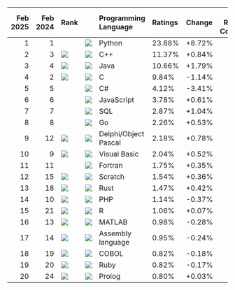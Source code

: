 |   **Feb 2025** |   **Feb 2024** | **Rank**                                                                    |                                                                                                | **Programming Language**   | **Ratings**   | **Change**   |   **Top Rank Count** |
|---------------:|---------------:|:----------------------------------------------------------------------------|:-----------------------------------------------------------------------------------------------|:---------------------------|:--------------|:-------------|---------------------:|
|              1 |              1 | ![]()                                                                       | ![](https://www.tiobe.com/wp-content/themes/tiobe/tiobe-index/images/Python.png)               | Python                     | 23.88%        | +8.72%       |                    5 |
|              2 |              3 | ![](https://www.tiobe.com/wp-content/themes/tiobe/tpci/images/up.png)       | ![](https://www.tiobe.com/wp-content/themes/tiobe/tiobe-index/images/C__.png)                  | C++                        | 11.37%        | +0.84%       |                    3 |
|              3 |              4 | ![](https://www.tiobe.com/wp-content/themes/tiobe/tpci/images/up.png)       | ![](https://www.tiobe.com/wp-content/themes/tiobe/tiobe-index/images/Java.png)                 | Java                       | 10.66%        | +1.79%       |                    2 |
|              4 |              2 | ![](https://www.tiobe.com/wp-content/themes/tiobe/tpci/images/down.png)     | ![](https://www.tiobe.com/wp-content/themes/tiobe/tiobe-index/images/C.png)                    | C                          | 9.84%         | -1.14%       |                    3 |
|              5 |              5 | ![]()                                                                       | ![](https://www.tiobe.com/wp-content/themes/tiobe/tiobe-index/images/C_.png)                   | C#                         | 4.12%         | -3.41%       |                    1 |
|              6 |              6 | ![]()                                                                       | ![](https://www.tiobe.com/wp-content/themes/tiobe/tiobe-index/images/JavaScript.png)           | JavaScript                 | 3.78%         | +0.61%       |                    1 |
|              7 |              7 | ![]()                                                                       | ![](https://www.tiobe.com/wp-content/themes/tiobe/tiobe-index/images/SQL.png)                  | SQL                        | 2.87%         | +1.04%       |                    0 |
|              8 |              8 | ![]()                                                                       | ![](https://www.tiobe.com/wp-content/themes/tiobe/tiobe-index/images/Go.png)                   | Go                         | 2.26%         | +0.53%       |                    2 |
|              9 |             12 | ![](https://www.tiobe.com/wp-content/themes/tiobe/tpci/images/up.png)       | ![](https://www.tiobe.com/wp-content/themes/tiobe/tiobe-index/images/Delphi_Object_Pascal.png) | Delphi/Object Pascal       | 2.18%         | +0.78%       |                    0 |
|             10 |              9 | ![](https://www.tiobe.com/wp-content/themes/tiobe/tpci/images/down.png)     | ![](https://www.tiobe.com/wp-content/themes/tiobe/tiobe-index/images/Visual_Basic.png)         | Visual Basic               | 2.04%         | +0.52%       |                    0 |
|             11 |             11 | ![]()                                                                       | ![](https://www.tiobe.com/wp-content/themes/tiobe/tiobe-index/images/Fortran.png)              | Fortran                    | 1.75%         | +0.35%       |                    0 |
|             12 |             15 | ![](https://www.tiobe.com/wp-content/themes/tiobe/tpci/images/up.png)       | ![](https://www.tiobe.com/wp-content/themes/tiobe/tiobe-index/images/Scratch.png)              | Scratch                    | 1.54%         | +0.36%       |                    0 |
|             13 |             18 | ![](https://www.tiobe.com/wp-content/themes/tiobe/tpci/images/upup.png)     | ![](https://www.tiobe.com/wp-content/themes/tiobe/tiobe-index/images/Rust.png)                 | Rust                       | 1.47%         | +0.42%       |                    0 |
|             14 |             10 | ![](https://www.tiobe.com/wp-content/themes/tiobe/tpci/images/downdown.png) | ![](https://www.tiobe.com/wp-content/themes/tiobe/tiobe-index/images/PHP.png)                  | PHP                        | 1.14%         | -0.37%       |                    1 |
|             15 |             21 | ![](https://www.tiobe.com/wp-content/themes/tiobe/tpci/images/upup.png)     | ![](https://www.tiobe.com/wp-content/themes/tiobe/tiobe-index/images/R.png)                    | R                          | 1.06%         | +0.07%       |                    0 |
|             16 |             13 | ![](https://www.tiobe.com/wp-content/themes/tiobe/tpci/images/down.png)     | ![](https://www.tiobe.com/wp-content/themes/tiobe/tiobe-index/images/MATLAB.png)               | MATLAB                     | 0.98%         | -0.28%       |                    0 |
|             17 |             14 | ![](https://www.tiobe.com/wp-content/themes/tiobe/tpci/images/down.png)     | ![](https://www.tiobe.com/wp-content/themes/tiobe/tiobe-index/images/Assembly_language.png)    | Assembly language          | 0.95%         | -0.24%       |                    0 |
|             18 |             19 | ![](https://www.tiobe.com/wp-content/themes/tiobe/tpci/images/up.png)       | ![](https://www.tiobe.com/wp-content/themes/tiobe/tiobe-index/images/COBOL.png)                | COBOL                      | 0.82%         | -0.18%       |                    0 |
|             19 |             20 | ![](https://www.tiobe.com/wp-content/themes/tiobe/tpci/images/up.png)       | ![](https://www.tiobe.com/wp-content/themes/tiobe/tiobe-index/images/Ruby.png)                 | Ruby                       | 0.82%         | -0.17%       |                    1 |
|             20 |             24 | ![](https://www.tiobe.com/wp-content/themes/tiobe/tpci/images/upup.png)     | ![](https://www.tiobe.com/wp-content/themes/tiobe/tiobe-index/images/Prolog.png)               | Prolog                     | 0.80%         | +0.03%       |                    0 |